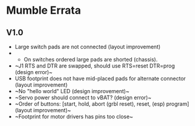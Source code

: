 # Mumble Errata

## V1.0
* Large switch pads are not connected (layout improvement)
*	- On switches ordered large pads are shorted (chassis).
* ~J1 RTS and DTR are swapped, should use RTS=reset DTR=prog (design error)~
* USB footprint does not have mid-placed pads for alternate connector (layout improvement)
* ~No "hello world" LED (design improvement)~
* ~Servo power should connect to vBAT? (design error)~
* ~Order of buttons: [start, hold, abort (grbl reset), reset, (esp) program] (layout improvement)~
* ~Footprint for motor drivers has pins too close~